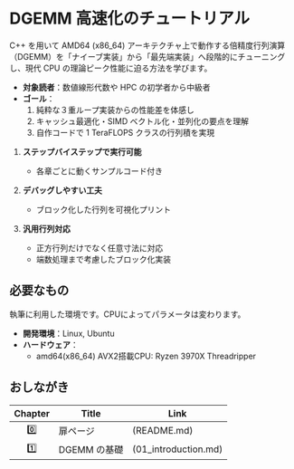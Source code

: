 # DGEMM 高速化のチュートリアル

C++ を用いて AMD64 (x86_64) アーキテクチャ上で動作する倍精度行列演算（DGEMM）を「ナイーブ実装」から「最先端実装」へ段階的にチューニングし、現代 CPU の理論ピーク性能に迫る方法を学びます。

- **対象読者**：数値線形代数や HPC の初学者から中級者  
- **ゴール**：  
  1. 純粋な３重ループ実装からの性能差を体感し  
  2. キャッシュ最適化・SIMD ベクトル化・並列化の要点を理解  
  3. 自作コードで 1 TeraFLOPS クラスの行列積を実現  

1. **ステップバイステップで実行可能**  
   - 各章ごとに動くサンプルコード付き

2. **デバッグしやすい工夫**  
   - ブロック化した行列を可視化プリント
     
3. **汎用行列対応**  
   - 正方行列だけでなく任意寸法に対応  
   - 端数処理まで考慮したブロック化実装  

## 必要なもの
執筆に利用した環境です。CPUによってパラメータは変わります。

- **開発環境**：Linux, Ubuntu 
- **ハードウェア**：  
  - amd64(x86_64) AVX2搭載CPU: Ryzen 3970X Threadripper

## おしながき

| Chapter | Title                                          | Link                                     |
|:-------:|------------------------------------------------|------------------------------------------|
| 0️⃣     | 扉ページ                                       | (README.md)                              |
| 1️⃣     | DGEMM の基礎                                   | (01_introduction.md)                     |
